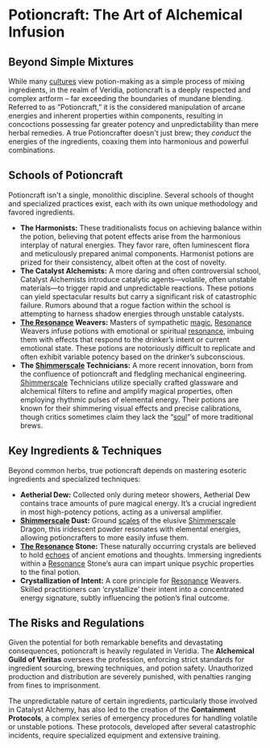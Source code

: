 # Potioncraft: The Art of Alchemical Infusion

## Beyond Simple Mixtures

While many [cultures](/raw/20250501/dwarf/culture.md) view potion-making as a simple process of mixing ingredients, in the realm of Veridia, potioncraft is a deeply respected and complex artform – far exceeding the boundaries of mundane blending. Referred to as “Potioncraft,” it is the considered manipulation of arcane energies and inherent properties within components, resulting in concoctions possessing far greater potency and unpredictability than mere herbal remedies. A true Potioncrafter doesn't just brew; they *conduct* the energies of the ingredients, coaxing them into harmonious and powerful combinations.

## Schools of Potioncraft

Potioncraft isn't a single, monolithic discipline. Several schools of thought and specialized practices exist, each with its own unique methodology and favored ingredients.

*   **The Harmonists:** These traditionalists focus on achieving balance within the potion, believing that potent effects arise from the harmonious interplay of natural energies. They favor rare, often luminescent flora and meticulously prepared animal components.  Harmonist potions are prized for their consistency, albeit often at the cost of novelty.
*   **The Catalyst Alchemists:**  A more daring and often controversial school, Catalyst Alchemists introduce catalytic agents—volatile, often unstable materials—to trigger rapid and unpredictable reactions. These potions can yield spectacular results but carry a significant risk of catastrophic failure. Rumors abound that a rogue faction within the school is attempting to harness shadow energies through unstable catalysts.
*   **[The Resonance](/raw/20250501/cataclysm/the-resonance.md) Weavers:** Masters of sympathetic [magic](/structure/mechanic/magic.md), [Resonance](/raw/20250501/resonance/resonance.md) Weavers infuse potions with emotional or spiritual [resonance](/raw/20250504/cataclysm/resonance.md), imbuing them with effects that respond to the drinker’s intent or current emotional state. These potions are notoriously difficult to replicate and often exhibit variable potency based on the drinker’s subconscious.
*   **The [Shimmerscale](/raw/20250501/scale/shimmerscale.md) Technicians:** A more recent innovation, born from the confluence of potioncraft and fledgling mechanical engineering. [Shimmerscale](/raw/20250501/species/shimmerscale.md) Technicians utilize specially crafted glassware and alchemical filters to refine and amplify magical properties, often employing rhythmic pulses of elemental energy. Their potions are known for their shimmering visual effects and precise calibrations, though critics sometimes claim they lack the “[soul](/raw/20250501/soul/soul.md)” of more traditional brews.

## Key Ingredients & Techniques

Beyond common herbs, true potioncraft depends on mastering esoteric ingredients and specialized techniques:

*   **Aetherial Dew:**  Collected only during meteor showers, Aetherial Dew contains trace amounts of pure magical energy.  It’s a crucial ingredient in most high-potency potions, acting as a universal amplifier.
*   **[Shimmerscale](/raw/20250501/scale/shimmerscale.md) Dust:** Ground [scales](/geography/landmark/scale.md) of the elusive [Shimmerscale](/raw/20250501/species/shimmerscale.md) Dragon, this iridescent powder resonates with elemental energies, allowing potioncrafters to more easily infuse them.
*   **[The Resonance](/raw/20250501/cataclysm/the-resonance.md) Stone:** These naturally occurring crystals are believed to hold [echoes](/raw/20250501/soul/echoes.md) of ancient emotions and thoughts. Immersing ingredients within a [Resonance](/raw/20250501/resonance/resonance.md) Stone’s aura can impart unique psychic properties to the final potion.
*   **Crystallization of Intent:** A core principle for [Resonance](/raw/20250501/resonance/resonance.md) Weavers. Skilled practitioners can ‘crystallize’ their intent into a concentrated energy signature, subtly influencing the potion’s final outcome.

## The Risks and Regulations

Given the potential for both remarkable benefits and devastating consequences, potioncraft is heavily regulated in Veridia.  The **Alchemical Guild of Veritas** oversees the profession, enforcing strict standards for ingredient sourcing, brewing techniques, and potion safety. Unauthorized production and distribution are severely punished, with penalties ranging from fines to imprisonment.

The unpredictable nature of certain ingredients, particularly those involved in Catalyst Alchemy, has also led to the creation of the **Containment Protocols**, a complex series of emergency procedures for handling volatile or unstable potions. These protocols, developed after several catastrophic incidents, require specialized equipment and extensive training.
